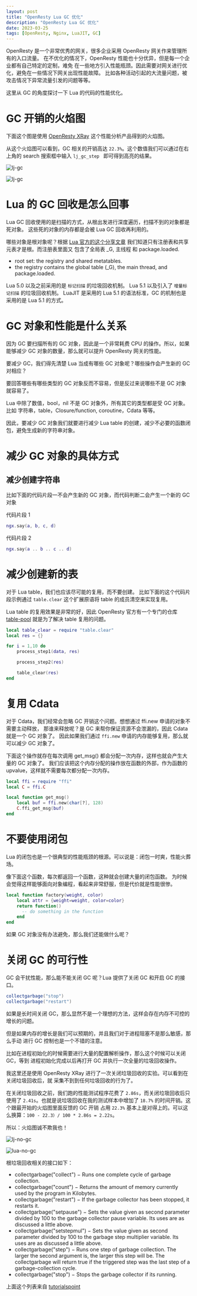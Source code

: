 ```yaml
---
layout: post
title: "OpenResty Lua GC 优化"
description: "OpenResty Lua GC 优化"
date: 2023-03-25
tags: [OpenResty, Nginx, LuaJIT, GC]
---
```


OpenResty 是一个非常优秀的网关，很多企业采用 OpenResty 网关作来管理所有的入口流量。
在不优化的情况下，OpenResty 性能也十分优异，但是每一个企业都有自己特定的定制，难免
在一些地方引入性能瓶颈。因此需要对网关进行优化，避免在一些情况下网关出现性能故障。
比如各种活动引起的大流量问题，被攻击情况下异常流量引发的问题等等。

这里从 GC 的角度探讨一下 Lua 的代码的性能优化。

# GC 开销的火焰图

下面这个图是使用 [OpenResty XRay](https://xray.openresty.com) 这个性能分析产品得到的火焰图。

从这个火焰图可以看到，GC 相关的开销高达 `22.3%`。这个数值我们可以通过在右上角的 search 搜索框中输入 `lj_gc_step ` 即可得到高亮的结果。


![lj-gc](https://raw.githubusercontent.com/zhuizhuhaomeng/zhuizhuhaomeng.github.io/main/img/openersty-lua-code-optimization/lua-gc.svg)

![lj-gc](../img/openersty-lua-code-optimization/lua-gc.svg)

# Lua 的 GC 回收是怎么回事

Lua GC 回收使用的是扫描的方式，从根出发进行深度遍历，扫描不到的对象都是死对象。
这些死的对象的内存都是会被 Lua GC 回收再利用的。

哪些对象是根对象呢？根据 [Lua 官方的这个分享文章](https://www.lua.org/wshop18/Ierusalimschy.pdf) 我们知道只有注册表和共享元表才是根。而注册表里面又
包含了全局表 _G, 主线程 和 package.loaded.

- root set: the registry and shared metatables.
- the registry contains the global table (_G), the main
thread, and package.loaded.

Lua 5.0 以及之前采用的是 `标记扫描` 的垃圾回收机制。
Lua 5.1 以及引入了 `增量标记扫描` 的垃圾回收机制。
LuaJIT 是采用的 Lua 5.1 的语法标准，GC 的机制也是采用的是 Lua 5.1 的方式。

# GC 对象和性能是什么关系

因为 GC 要扫描所有的 GC 对象，因此是一个非常耗费 CPU 的操作。所以，如果能够减少 GC 对象的数量，那么就可以提升 OpenResty 网关的性能。

要减少 GC，我们得先清楚 Lua 当成有哪些 GC 对象呢？哪些操作会产生新的 GC 对相应？

要回答哪些有哪些类型的 GC 对象反而不容易，但是反过来说哪些不是 GC 对象就容易了。

Lua 中除了数值，bool，nil 不是 GC 对象外，所有其它的类型都是受 GC 对象。
比如 字符串，table，Closure/function, coroutine，Cdata 等等。

因此，要减少 GC 对象我们就要进行减少 Lua table 的创建，减少不必要的函数闭包，避免生成新的字符串对象。

# 减少 GC 对象的具体方式

## 减少创建字符串

比如下面的代码片段一不会产生新的 GC 对象，而代码判断二会产生一个新的 GC 对象

代码片段 1

```lua
ngx.say(a, b, c, d)
```

代码片段 2

```lua
ngx.say(a .. b .. c .. d)
```

# 减少创建新的表

对于 Lua table，我们也应该尽可能的复用，而不要创建。
比如下面的这个代码片段示例通过 `table.clear` 这个扩展原语将 table 的成员清空来实现复用。

Lua table 的复用效果是非常的好，因此 OpenResty 官方有一个专门的仓库 [table-pool](https://github.com/openresty/lua-tablepool) 就是为了解决 table 复用的问题。

```lua
local table_clear = require "table.clear"
local res = {}

for i = 1,10 do
    process_step1(data, res)

    process_step2(res)

    table_clear(res)
end
```

# 复用 Cdata

对于 Cdata，我们经常会忽略 GC 开销这个问题。想想通过 ffi.new 申请的对象不需要主动释放，
那谁来释放呢？是 GC 来帮你保证资源不会泄漏的，因此 Cdata 就是一个 GC 对象了。
因此如果我们通过 `ffi.new` 申请的内存能够复用，那么就可以减少 GC 对象了。

下面这个操作就存在每次调用 get_msg() 都会分配一次内存，这样也就会产生大量的 GC 对象了。
我们应该把这个内存分配的操作放在函数的外部，作为函数的 upvalue，这样就不需要每次都分配一次内存。

```lua
local ffi = require "ffi"
local C = ffi.C

local function get_msg()
    local buf = ffi.new(char[?], 128)
    C.ffi_get_msg(buf)
end
```

# 不要使用闭包

Lua 的闭包也是一个很典型的性能瓶颈的根源。可以说是：闭包一时爽，性能火葬场。

像下面这个函数，每次都返回一个函数，这种就会创建大量的闭包函数。
为时候会觉得这样能够面向对象编程，看起来非常舒服，但是代价就是性能很惨。

```lua
local function factory(weight, color)
    local attr = {weight=weight, color=color}
    return function()
      -- do something in the function
    end
end
```

如果 GC 对象没有办法避免，那么我们还能做什么呢？

# 关闭 GC 的可行性

GC 会干扰性能，那么能不能关闭 GC 呢？Lua 提供了关闭 GC 和开启 GC 的接口。

```lua
collectgarbage("stop")
collectgarbage("restart")
```

如果是长时间关闭 GC，那么显然不是一个理想的方法，这样会存在内存不可控的增长的问题。

但是如果内存的增长是我们可以预期的，并且我们对于进程阻塞不是那么敏感，那么手动
进行 GC 控制也是一个不错的注意。

比如在进程初始化的时候需要进行大量的配置解析操作，那么这个时候可以关闭 GC，等到
进程初始化完成以后再打开 GC 并执行一次全量的垃圾回收操作。

我这里还是使用 OpenResty XRay 进行了一次关闭垃圾回收的实验。可以看到在关闭垃圾回收后，就
采集不到到任何垃圾回收的行为了。

在关闭垃圾回收之前，我们跑的性能测试程序花费了 `2.86s`，而关闭垃圾回收后只使用了 `2.41s`。也就是说垃圾回收在我的测试样本中增加了 `18.7%` 的时间开销。这个跟最开始的火焰图里面反馈的 GC 开销 占用 `22.3%` 基本上是对得上的。可以这么换算：`100 - 22.3）/ 100 * 2.86s = 2.22s`。

所以：火焰图诚不欺我也！


![lj-no-gc](https://raw.githubusercontent.com/zhuizhuhaomeng/zhuizhuhaomeng.github.io/main/img/openersty-lua-code-optimization/lua-no-gc.svg)

![lua-no-gc](../img/openersty-lua-code-optimization/lua-no-gc.svg)



根垃圾回收相关的接口如下：

  - collectgarbage("collect") − Runs one complete cycle of garbage collection.
  - collectgarbage("count") − Returns the amount of memory currently used by the program in Kilobytes.
  - collectgarbage("restart") − If the garbage collector has been stopped, it restarts it.
  - collectgarbage("setpause") − Sets the value given as second parameter divided by 100 to the garbage collector pause variable. Its uses are as discussed a little above.
  - collectgarbage("setstepmul") − Sets the value given as second parameter divided by 100 to the garbage step multiplier variable. Its uses are as discussed a little above.
  - collectgarbage("step") − Runs one step of garbage collection. The larger the second argument is, the larger this step will be. The collectgarbage will return true if the triggered step was the last step of a garbage-collection cycle.
  - collectgarbage("stop") − Stops the garbage collector if its running.

上面这个列表来自 [tutorialspoint](https://www.tutorialspoint.com/lua/lua_garbage_collection.htm)
